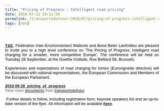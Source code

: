 ```yaml
---
title: "Pricing of Progress : Intelligent road pricing"
date: 2010-07-12 14:11:54
permalink: /transportsdufutur/2010/07/pricing-of-progress-intelligent-road-pricing.html
tags: [nan]
---
```


<font color="#5f5f5f" face="Arial" size="2"><font color="#5f5f5f" face="Arial" size="2"><font color="#5f5f5f" face="Arial" size="2"> <font color="#5f5f5f" face="Arial" size="2"><font color="#5f5f5f" face="Arial" size="2"><font color="#5f5f5f" face="Arial" size="2"> <p style="text-align: justify"><font color="#000000"><span lang="EN-GB"><strong><a href="http://www.transportenvironment.org/" target="_blank">T&E</a></strong>, Fédération Inter-Environnement Wallonie and Bond Beter Leefmilieu are pleased to invite you to a high level conference on 'The Pricing of Progress: Intelligent road charging for a smarter, more competitive Europe'. The conference will be held on Tuesday 28 September, at the Goethe Institute, Rue Belliard 58, </span><span lang="EN-GB">Brussels</span><span lang="EN-GB">.</span></font></p> <p style="text-align: justify"><span lang="EN-GB"><font color="#000000">Experiences and expectations of road charging for lorries (Eurovignette directive) will be discussed with national representatives, the European Commission and Members of the European Parliament.</font></span></p> <div id="__ss_4734920"><strong><a href="http://www.slideshare.net/transportsdufutur/2010-09-28pricingofprogress" title="2010 09 28_pricing_of_progress">2010 09 28_pricing_of_progress</a></strong>   <div>View more <a href="http://www.slideshare.net/">documents</a> from <a href="http://www.slideshare.net/transportsdufutur">transportsdufutur</a>.</div></div> <p style="text-align: justify"><span lang="EN-GB"><font color="#000000"> </font></span><span lang="EN-GB"><font color="#000000">Further details to follow, including registration form, keynote speakers list and an up-to-date version of the flyer. </font></span><span><font color="#000000">All information will be available </font><strong><a href="http://www.transportenvironment.org/">here</a></strong><font color="#000000">. </font></span></p> <p dir="ltr" style="text-align: justify"> </p></font></font></font></font></font></font>
